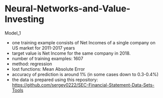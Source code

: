 # Neural-Networks-and-Value-Investing

Model_1
- one training example consists of Net Incomes of a single company on US market for 2011-2017 years
- target value is Net Income for the same company in 2018.
- number of training examples: 1607
- method: regression
- lost functions: Mean Absolute Error
- accuracy of prediction is around 1% (in some cases down to 0.3-0.4%)
- the data is prepared using this repository: https://github.com/sergey0222/SEC-Financial-Statement-Data-Sets-Tools 
